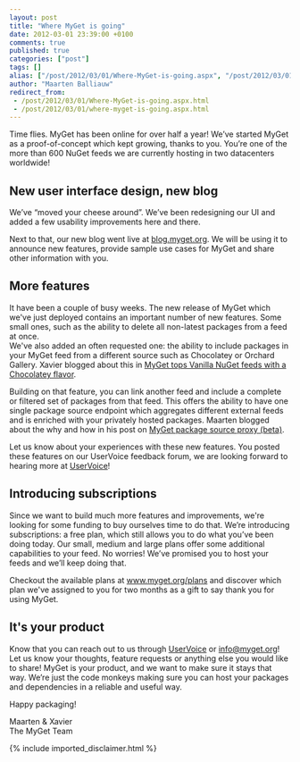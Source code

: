```yaml
---
layout: post
title: "Where MyGet is going"
date: 2012-03-01 23:39:00 +0100
comments: true
published: true
categories: ["post"]
tags: []
alias: ["/post/2012/03/01/Where-MyGet-is-going.aspx", "/post/2012/03/01/where-myget-is-going.aspx"]
author: "Maarten Balliauw"
redirect_from:
 - /post/2012/03/01/Where-MyGet-is-going.aspx.html
 - /post/2012/03/01/where-myget-is-going.aspx.html
---
```


<p>Time flies. MyGet has been online for over half a year! We&rsquo;ve started MyGet as a proof-of-concept which kept growing, thanks to you. You&rsquo;re one of the more than 600 NuGet feeds we are currently hosting in two datacenters worldwide!</p>
<h2>New user interface design, new blog</h2>
<p>We&rsquo;ve &ldquo;moved your cheese around&rdquo;. We&rsquo;ve been redesigning our UI and added a few usability improvements here and there.</p>
<p>Next to that, our new blog went live at <a href="">blog.myget.org</a>. We will be using it to announce new features, provide sample use cases for MyGet and share other information with you.</p>
<h2>More features</h2>
<p>It have been a couple of busy weeks. The new release of MyGet which we've just deployed contains an important number of new features. Some small ones, such as the ability to delete all non-latest packages from a feed at once. <br />We've also added an often requested one: the ability to include packages in your MyGet feed from a different source such as Chocolatey or Orchard Gallery. Xavier blogged about this in <a href="/post/2012/03/01/MyGet-tops-Vanilla-NuGet-feeds-with-a-Chocolatey-flavor.aspx">MyGet tops Vanilla NuGet feeds with a Chocolatey flavor</a>.</p>
<p>Building on that feature, you can link another feed and include a complete or filtered set of packages from that feed. This offers the ability to have one single package source endpoint which aggregates different external feeds and is enriched with your privately hosted packages. Maarten blogged about the why and how in his post on <a href="/post/2012/03/01/Introducing-MyGet-package-source-proxy-(beta).aspx">MyGet package source proxy (beta)</a>.</p>
<p>Let us know about your experiences with these new features. You posted these features on our UserVoice feedback forum, we are looking forward to hearing more at <a href="https://us2.admin.mailchimp.com/campaigns/wizard/">UserVoice</a>!</p>
<h2>Introducing subscriptions</h2>
<p>Since we want to build much more features and improvements, we're looking for some funding to buy ourselves time to do that. We&rsquo;re introducing subscriptions: a free plan, which still allows you to do what you&rsquo;ve been doing today. Our small, medium and large plans offer some additional capabilities to your feed. No worries! We&rsquo;ve promised you to host your feeds and we&rsquo;ll keep doing that.</p>
<p>Checkout the available plans at <a href="http://www.myget.org/plans">www.myget.org/plans</a> and discover which plan we've assigned to you for two months as a gift to say thank you for using MyGet.</p>
<h2>It's your product</h2>
<p>Know that you can reach out to us through <a href="http://myget.uservoice.com">UserVoice</a> or <a href="mailto:info@myget.org">info@myget.org</a>! Let us know your thoughts, feature requests or anything else you would like to share! MyGet is your product, and we want to make sure it stays that way. We&rsquo;re just the code monkeys making sure you can host your packages and dependencies in a reliable and useful way.</p>
<p>Happy packaging!</p>
<p>Maarten &amp; Xavier <br />The MyGet Team</p>
{% include imported_disclaimer.html %}
